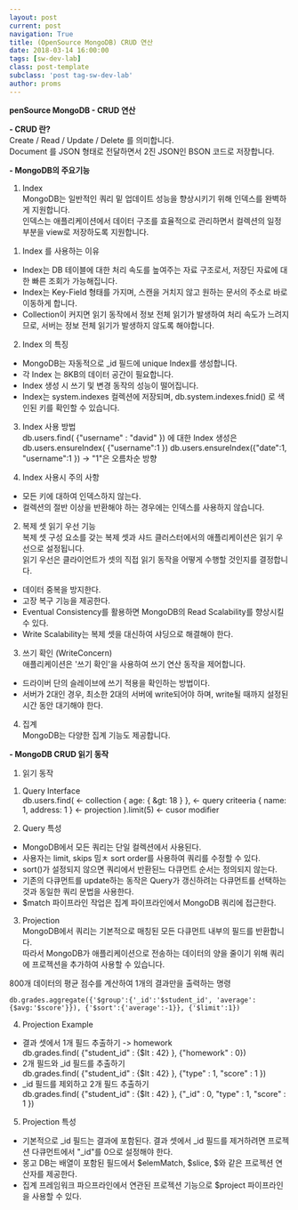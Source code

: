 ```yaml
---
layout: post
current: post
navigation: True
title: (OpenSource MongoDB) CRUD 연산
date: 2018-03-14 16:00:00
tags: [sw-dev-lab]
class: post-template
subclass: 'post tag-sw-dev-lab'
author: proms
---
```


**penSource MongoDB - CRUD 연산**

**- CRUD 란?**  
Create / Read / Update / Delete 를 의미합니다.  
Document 를 JSON 형태로 전달하면서 2진 JSON인 BSON 코드로 저장합니다.  

**- MongoDB의 주요기능**  
1. Index  
MongoDB는 일반적인 쿼리 밑 업데이트 성능을 향상시키기 위해 인덱스를 완벽하게 지원합니다.  
인덱스는 애플리케이션에서 데이터 구조를 효율적으로 관리하면서 컬렉션의 일정 부분을 view로 저장하도록 지원합니다.  

1) Index 를 사용하는 이유
- Index는 DB 테이블에 대한 처리 속도를 높여주는 자료 구조로서, 저장딘 자료에 대한 빠른 조회가 가능해집니다.  
- Index는 Key-Field 형태를 가지며, 스캔을 거치지 않고 원하는 문서의 주소로 바로 이동하게 합니다.  
- Collection이 커지면 읽기 동작에서 정보 전체 읽기가 발생하여 처리 속도가 느려지므로, 서버는 정보 전체 읽기가 발생하지 않도록 해야합니다.

2) Index 의 특징  
- MongoDB는 자동적으로 _id 필드에 unique Index를 생성합니다.  
- 각 Index 는 8KB의 데이터 공간이 필요합니다.  
- Index 생성 시 쓰기 및 변경 동작의 성능이 떨어집니다.  
- Index는 system.indexes 컬렉션에 저장되며, db.system.indexes.fnid() 로 색인된 키를 확인할 수 있습니다.  

3) Index 사용 방법  
db.users.find( {"username" : "david" }) 에 대한 Index 생성은
db.users.ensureIndex( {"username":1 })
db.users.ensureIndex({"date":1, "username":1 }) -> "1"은 오름차순 방향

4) Index 사용시 주의 사항  
- 모든 키에 대하여 인덱스하지 않는다.  
- 컬렉션의 절반 이상을 반환해야 하는 경우에는 인덱스를 사용하지 않습니다.

2. 복제 셋 읽기 우선 기능  
복제 셋 구성 요소를 갖는 복제 셋과 샤드 클러스터에서의 애플리케이션은 읽기 우선으로 설정됩니다.  
읽기 우선은 클라이언트가 셋의 직접 읽기 동작을 어떻게 수행할 것인지를 결정합니다.  
- 데이터 중복을 방지한다.  
- 고장 복구 기능을 제공한다.  
- Eventual Consistency를 활용하면 MongoDB의 Read Scalability를 향상시킬 수 있다.  
- Write Scalability는 복제 셋을 대신하여 샤딩으로 해결해야 한다.  

3. 쓰기 확인 (WriteConcern)  
애플리케이션은 '쓰기 확인'을 사용하여 쓰기 연산 동작을 제어합니다.  
- 드라이버 단의 슬레이브에 쓰기 적용을 확인하는 방법이다.  
- 서버가 2대인 경우, 최소한 2대의 서버에 write되어야 하며, write될 때까지 설정된 시간 동안 대기해야 한다.

4. 집계  
MongoDB는 다양한 집계 기능도 제공합니다.

**- MongoDB CRUD 읽기 동작**  
1. 읽기 동작
1) Query Interface  
db.users.find(				<- collection
	{ age: { &gt: 18 } },	<- query criteeria
	{ name: 1, address: 1 }	<- projection
).limit(5)					<- cusor modifier

2) Query 특성  
- MongoDB에서 모든 쿼리는 단일 컬렉션에서 사용된다.  
- 사용자는 limit, skips 밈ㅊ sort order를 사용하여 쿼리를 수정할 수 있다.  
- sort()가 설정되지 않으면 쿼리에서 반환된느 다큐먼트 순서는 정의되지 않는다.  
- 기존의 다큐먼트를 update하는 동작은 Query가 갱신하려는 다큐먼트를 선택하는 것과 동일한 쿼리 문법을 사용한다.  
- $match 파이프라인 작업은 집계 파이프라인에서 MongoDB 쿼리에 접근한다.

3) Projection  
MongoDB에서 쿼리는 기본적으로 매칭된 모든 다큐먼트 내부의 필드를 반환합니다.  
따라서 MongoDB가 애플리케이션으로 전송하는 데이터의 양을 줄이기 위해 쿼리에 프로젝션을 추가하여 사용할 수 있습니다.  

800개 데이터의 평균 점수를 계산하여 1개의 결과만을 출력하는 명령
~~~
db.grades.aggregate({'$group':{'_id':'$student_id', 'average':{$avg:'$score'}}), {'$sort':{'average':-1}}, {'$limit':1})
~~~

4) Projection Example  
- 결과 셋에서 1개 필드 추출하기 -> homework  
db.grades.find( {"student_id" : {$lt : 42} }, {"homework" : 0})  
- 2개 필드와 _id 필드를 추출하기  
db.grades.find( {"student_id" : {$lt : 42} }, {"type" : 1, "score" : 1 })  
- _id 필드를 제외하고 2개 필드 추출하기  
db.grades.find( {"student_id" : {$lt : 42} }, {"_id" : 0, "type" : 1, "score" : 1 })  

5) Projection 특성  
- 기본적으로 _id 필드는 결과에 포함된다. 결과 셋에서 _id 필드를 제거하려면 프로젝션 다큐먼트에서 "_id"를 0으로 설정해야 한다.  
- 몽고 DB는 배열이 포함된 필드에서 $elemMatch, $slice, $와 같은 프로젝션 연산자를 제공한다.  
- 집계 프레임워크 파으프라인에서 연관된 프로젝션 기능으로 $project 파이프라인을 사용할 수 있다.